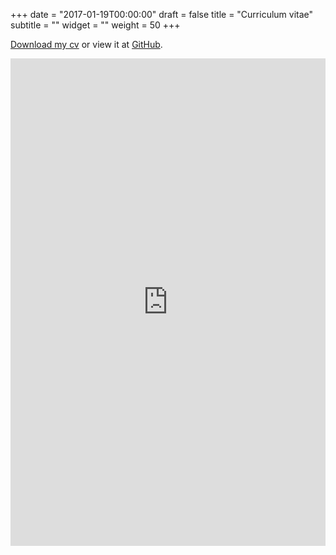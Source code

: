 +++
date = "2017-01-19T00:00:00"
draft = false
title = "Curriculum vitae"
subtitle = ""
widget = ""
weight = 50
+++


[Download my cv](http://lcolladotor.github.io/cv/en_CV_lcollado.pdf) or view it at [GitHub](http://lcolladotor.github.io/cv/). 

<iframe src="http://docs.google.com/viewer?url=http://lcolladotor.github.io/cv/en_CV_lcollado.pdf&embedded=true" width="100%" height="780" style="border: none;"></iframe>
